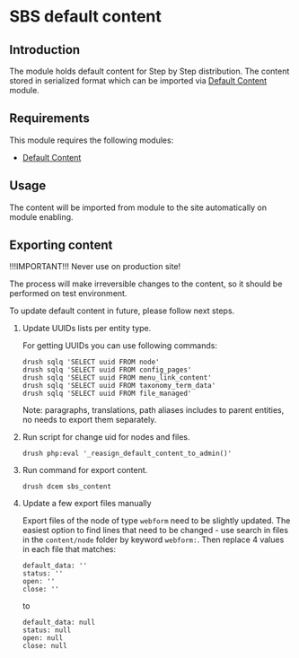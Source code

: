 SBS default content
===================

Introduction
------------

The module holds default content for Step by Step distribution. The content stored in serialized format which can be imported via [Default Content](https://www.drupal.org/project/default_content) module.

Requirements
------------

This module requires the following modules:

 * [Default Content](https://www.drupal.org/project/default_content)

Usage
-----

The content will be imported from module to the site automatically on module
enabling.

Exporting content
-----------------

!!!IMPORTANT!!! Never use on production site!

The process will make irreversible changes to the content, so it should be
performed on test environment.

To update default content in future, please follow next steps.

1. Update UUIDs lists per entity type.

    For getting UUIDs you can use following commands:

    ```
    drush sqlq 'SELECT uuid FROM node'
    drush sqlq 'SELECT uuid FROM config_pages'
    drush sqlq 'SELECT uuid FROM menu_link_content'
    drush sqlq 'SELECT uuid FROM taxonomy_term_data'
    drush sqlq 'SELECT uuid FROM file_managed'
    ```

    Note: paragraphs, translations, path aliases includes to parent entities,
    no needs to export them separately.

2. Run script for change uid for nodes and files.

    ```
    drush php:eval '_reasign_default_content_to_admin()'
    ```

3. Run command for export content.

    ```
    drush dcem sbs_content
    ```

4. Update a few export files manually

    Export files of the node of type `webform` need to be slightly updated.
    The easiest option to find lines that need to be changed - use search in
    files in the `content/node` folder by keyword `webform:`.
    Then replace 4 values in each file that matches:

    ```
    default_data: ''
    status: ''
    open: ''
    close: ''
    ```

    to
    
    ```
    default_data: null
    status: null
    open: null
    close: null
    ```
